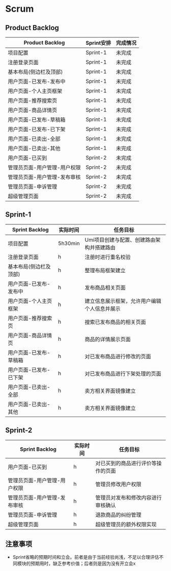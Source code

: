 # Scrum

## Product Backlog

| Product Backlog | Sprint安排 | 完成情况 |
|------|--------|--------|
| 项目配置 | Sprint-1 | 未完成 |
| 注册登录页面 | Sprint-1 | 未完成 |
| 基本布局(侧边栏及顶部) | Sprint-1 | 未完成 |
| 用户页面-已发布-发布中 | Sprint-1 | 未完成 |
| 用户页面-个人主页框架 | Sprint-1 | 未完成 |
| 用户页面-推荐搜索页 | Sprint-1 | 未完成 |
| 用户页面-商品详情页 | Sprint-1 | 未完成 |
| 用户页面-已发布-草稿箱 | Sprint-1 | 未完成 |
| 用户页面-已发布-已下架 | Sprint-1 | 未完成 |
| 用户页面-已卖出-全部 | Sprint-1 | 未完成 |
| 用户页面-已卖出-其他 | Sprint-1 | 未完成 |
| 用户页面-已买到 | Sprint-2 | 未完成 |
| 管理员页面-用户管理-用户权限 | Sprint-2 | 未完成 |
| 管理员页面-用户管理-发布审核 | Sprint-2 | 未完成 |
| 管理员页面-申诉管理 | Sprint-2 | 未完成 |
| 超级管理页面 | Sprint-2 | 未完成 |

## Sprint-1
| Sprint Backlog | 实际时间 | 任务目标 |
|------|----------|-----------------------------------------------------|
| 项目配置 | 5h30min | Umi项目创建与配置、创建路由架构并搭建路由 |
| 注册登录页面 | h | 注册时进行重名校验 |
| 基本布局(侧边栏及顶部) | h | 整理布局框架建立 |
| 用户页面-已发布-发布中 | h | 发布商品相关页面 |
| 用户页面-个人主页框架 | h | 建立信息展示框架，允许用户编辑个人信息并展示 |
| 用户页面-推荐搜索页 | h | 搜索已发布商品的相关页面 |
| 用户页面-商品详情页 | h | 商品的详情展示页面 |
| 用户页面-已发布-草稿箱 | h | 对已发布商品进行修改的页面 |
| 用户页面-已发布-已下架 | h | 对已发布商品进行下架处理的页面 |
| 用户页面-已卖出-全部 | h | 卖方相关界面镜像建立 |
| 用户页面-已卖出-其他 | h | 卖方相关界面镜像建立 |

## Sprint-2
| Sprint Backlog | 实际时间 | 任务目标 |
|------|----------|-----------------------------------------------------|
| 用户页面-已买到 | h | 对已买到的商品进行评价等操作的页面 |
| 管理员页面-用户管理-用户权限 | h | 管理员修改用户权限 |
| 管理员页面-用户管理-发布审核 | h | 管理员对发布和修改内容进行审核确认 |
| 管理员页面-申诉管理 | h | 退款商品的纠纷管理 |
| 超级管理页面 | h | 超级管理员的额外权限实现 |

## 注意事项
* Sprint省略的预期时间和立会。前者是由于当前经验尚浅，不足以合理评估不同模块的预期用时，缺乏参考价值；后者则是因为没有开立会x